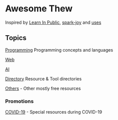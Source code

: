 # Awesome Thew

Inspired by [Learn In Public](https://www.swyx.io/writing/learn-in-public/), [spark-joy](https://github.com/sw-yx/spark-joy) and [uses](https://github.com/wesbos/awesome-uses)

## Topics

[Programming](programming.md) Programming concepts and languages

[Web](web.md)

[AI](ai.md)

[Directory](directory.md) Resource & Tool directories

[Others](others.md) - Other mostly free resources

### Promotions

[COVID-19](covid-19.md) - Special resources during COVID-19
